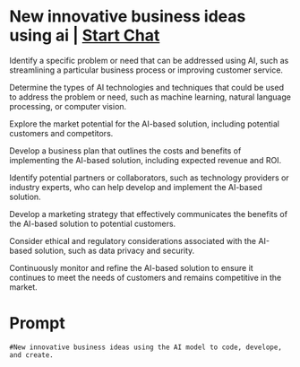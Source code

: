 

# New innovative business ideas using ai | [Start Chat](https://gptcall.net/chat.html?data=%7B%22contact%22%3A%7B%22id%22%3A%22359d504e-9c9c-4d13-b709-22491c147103%22%2C%22flow%22%3Atrue%7D%7D)
Identify a specific problem or need that can be addressed using AI, such as streamlining a particular business process or improving customer service.

Determine the types of AI technologies and techniques that could be used to address the problem or need, such as machine learning, natural language processing, or computer vision.

Explore the market potential for the AI-based solution, including potential customers and competitors.

Develop a business plan that outlines the costs and benefits of implementing the AI-based solution, including expected revenue and ROI.

Identify potential partners or collaborators, such as technology providers or industry experts, who can help develop and implement the AI-based solution.

Develop a marketing strategy that effectively communicates the benefits of the AI-based solution to potential customers.

Consider ethical and regulatory considerations associated with the AI-based solution, such as data privacy and security.

Continuously monitor and refine the AI-based solution to ensure it continues to meet the needs of customers and remains competitive in the market.

# Prompt

```
#New innovative business ideas using the AI model to code, develope, and create.
```






